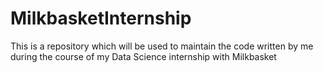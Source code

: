 # MilkbasketInternship
This is a repository which will be used to maintain the code written by me during the course of my Data Science internship with Milkbasket
